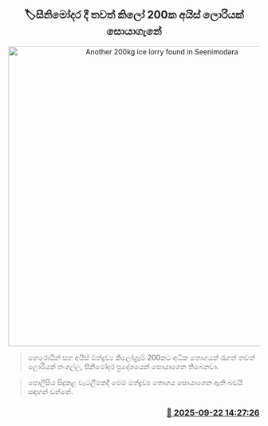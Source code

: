 <p align='center'><b><h2 align='center' title='Another 200kg ice lorry found in Seenimodara'>🏷සීනිමෝදර දී තවත් කිලෝ 200ක අයිස් ලොරියක් සොයා‍ගැනේ</h2></b></p>
<p align='center'><img src='https://helakuru.sgp1.cdn.digitaloceanspaces.com/esana/images/lib/ice-drags[1].jpg' width='600' alt='Another 200kg ice lorry found in Seenimodara'></p>

> හෙරොයින් සහ අයිස් මත්ද්‍රව්‍ය කිලෝග්‍රෑම් 200කට අධික තොගයක් රැගත් තවත් ලොරියක් තංගල්ල, සීනිමෝදර ප්‍රදේශයෙන් සොයාගෙන තිබෙනවා.

> පොලීසිය සිදුකළ වැටලීමකදී මෙම මත්ද්‍රව්‍ය තොගය සොයාගෙන ඇති බවයි සඳහන් වන්නේ.



<h3 align='right'><a href='https://www.helakuru.lk/esana/p/113865/'>📅 2025-09-22 14:27:26</a></h3>
